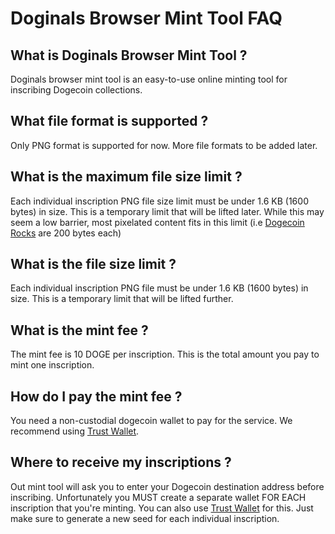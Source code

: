 


Doginals Browser Mint Tool FAQ
======
## What is Doginals Browser Mint Tool ?
Doginals browser mint tool is an easy-to-use online minting tool for inscribing Dogecoin collections.


## What file format is supported ?
Only PNG format is supported for now. More file formats to be added later.

## What is the maximum file size limit ?
Each individual inscription PNG file size limit must be under 1.6 KB (1600 bytes) in size. This is a temporary limit that will be lifted later. While this may seem a low barrier, most pixelated content fits in this limit (i.e [Dogecoin Rocks](https://dogecoinrocks.info/) are 200 bytes each)

## What is the file size limit ?
Each individual inscription PNG file must be under 1.6 KB (1600 bytes) in size. This is a temporary limit that will be lifted further.

## What is the mint fee ?
The mint fee is 10 DOGE per inscription. This is the total amount you pay to mint one inscription.

## How do I pay the mint fee ?
You need a non-custodial dogecoin wallet to pay for the service. We recommend using [Trust Wallet](https://trustwallet.com/).

## Where to receive my inscriptions ?
Out mint tool will ask you to enter your Dogecoin destination address before inscribing. Unfortunately you MUST create a separate wallet FOR EACH inscription  that you're minting. You can also use [Trust Wallet](https://trustwallet.com/) for this. Just make sure to generate a new seed for each individual inscription.
